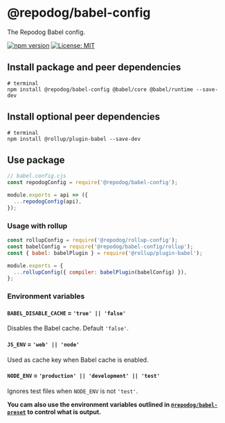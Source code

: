 # @repodog/babel-config

The Repodog Babel config.

[![npm version](https://badge.fury.io/js/%40repodog%2Fbabel-config.svg)](https://badge.fury.io/js/%40repodog%2Fbabel-config)
[![License: MIT](https://img.shields.io/badge/License-MIT-yellow.svg)](LICENSE)

## Install package and peer dependencies

```shell
# terminal
npm install @repodog/babel-config @babel/core @babel/runtime --save-dev
```

## Install optional peer dependencies

```shell
# terminal
npm install @rollup/plugin-babel --save-dev
```

## Use package

```javascript
// babel.config.cjs
const repodogConfig = require('@repodog/babel-config');

module.exports = api => ({
  ...repodogConfig(api),
});
```

### Usage with rollup

```javascript
const rollupConfig = require('@repodog/rollup-config');
const babelConfig = require('@repodog/babel-config/rollup');
const { babel: babelPlugin } = require('@rollup/plugin-babel');

module.exports = {
  ...rollupConfig({ compiler: babelPlugin(babelConfig) }),
};
```

### Environment variables

#### `BABEL_DISABLE_CACHE` = `'true' || 'false'`

Disables the Babel cache. Default `'false'`.

#### `JS_ENV` = `'web' || 'node'`

Used as cache key when Babel cache is enabled.

#### `NODE_ENV` = `'production' || 'development' || 'test'`

Ignores test files when `NODE_ENV` is not `'test'`.

**You cam also use the environment variables outlined in [`@repodog/babel-preset`](../babel-preset/README.md#environment-variables) to control what is output.**

